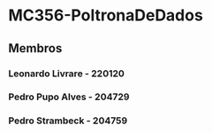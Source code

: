 # MC356-PoltronaDeDados

## Membros

### Leonardo Livrare - 220120
### Pedro Pupo Alves - 204729
### Pedro Strambeck - 204759